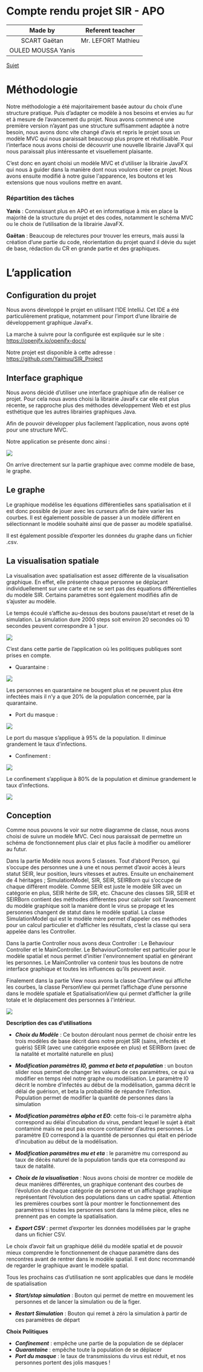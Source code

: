 # Compte rendu projet SIR - APO

|**Made by**|**Referent teacher**|
|:-:|:-:|
|SCART Gaëtan|Mr. LEFORT Mathieu|
|OULED MOUSSA Yanis|

[Sujet](Projet.pdf)

# Méthodologie
Notre méthodologie a été majoritairement basée autour du choix d’une structure pratique. Puis d’adapter ce modèle à nos besoins et envies au fur et à mesure de l’avancement du projet. Nous avons commencé une première version n’ayant pas une structure suffisamment adaptée à notre besoin, nous avons donc vite changé d’avis et repris le projet sous un modèle MVC qui nous paraissait beaucoup plus propre et réutilisable. Pour l’interface nous avons choisi de découvrir une nouvelle librairie JavaFX qui nous paraissait plus intéressante et visuellement plaisante. 

C’est donc en ayant choisi un modèle MVC et d’utiliser la librairie JavaFX qui nous à guider dans la manière dont nous voulons créer ce projet. Nous avons ensuite modifié à notre guise l'apparence, les boutons et les extensions que nous voulions mettre en avant.
### Répartition des tâches
**Yanis** : Connaissant plus en APO et en informatique à mis en place la majorité de la structure du projet et des codes, notamment le schéma MVC ou le choix de l’utilisation de la librairie JavaFX.

**Gaëtan** : Beaucoup de relectures pour trouver les erreurs, mais aussi la création d’une partie du code, réorientation du projet quand il dévie du sujet de base, rédaction du CR en grande partie et des graphiques.
# L’application
## Configuration du projet
Nous avons développé le projet en utilisant l’IDE IntelliJ. Cet IDE a été particulièrement pratique, notamment pour l’import d’une librairie de développement graphique JavaFx.

La marche à suivre pour la configurée est expliquée sur le site : <https://openjfx.io/openjfx-docs/>

Notre projet est disponible à cette adresse : <https://github.com/Yaimuu/SIR_Project>
## Interface graphique
Nous avons décidé d’utiliser une interface graphique afin de réaliser ce projet. Pour cela nous avons choisi la librairie JavaFx car elle est plus récente, se rapproche plus des méthodes développement Web et est plus esthétique que les autres librairies graphiques Java.

Afin de pouvoir développer plus facilement l’application, nous avons opté pour une structure MVC.

Notre application se présente donc ainsi :

![](Aspose.Words.5ab38f6d-3d63-4d03-93f6-11788617032b.001.png)

On arrive directement sur la partie graphique avec comme modèle de base, le graphe.
## Le graphe
Le graphique modélise les équations différentielles sans spatialisation et il est donc possible de jouer avec les curseurs afin de faire varier les courbes. Il est également possible de passer à un modèle différent en sélectionnant le modèle souhaité ainsi que de passer au modèle spatialisé.

Il est également possible d’exporter les données du graphe dans un fichier .csv.
## La visualisation spatiale
La visualisation avec spatialisation est assez différente de la visualisation graphique. En effet, elle présente chaque personne se déplaçant individuellement sur une carte et ne se sert pas des équations différentielles du modèle SIR. Certains paramètres sont également modifiés afin de s’ajuster au modèle.

Le temps écoulé s’affiche au-dessus des boutons pause/start et reset de la simulation. La simulation dure 2000 steps soit environ 20 secondes où 10 secondes peuvent correspondre à 1 jour.

![](Aspose.Words.5ab38f6d-3d63-4d03-93f6-11788617032b.002.png)

C’est dans cette partie de l’application où les politiques publiques sont prises en compte.

- Quarantaine :

![](Aspose.Words.5ab38f6d-3d63-4d03-93f6-11788617032b.003.png)

Les personnes en quarantaine ne bougent plus et ne peuvent plus être infectées mais il n’y a que 20% de la population concernée, par la quarantaine.

- Port du masque :

![](Aspose.Words.5ab38f6d-3d63-4d03-93f6-11788617032b.004.png)

Le port du masque s’applique à 95% de la population. Il diminue grandement le taux d’infections.

- Confinement :

![](Aspose.Words.5ab38f6d-3d63-4d03-93f6-11788617032b.005.png)

Le confinement s’applique à 80% de la population et diminue grandement le taux d’infections.

![](Aspose.Words.5ab38f6d-3d63-4d03-93f6-11788617032b.006.png)

## Conception

Comme nous pouvons le voir sur notre diagramme de classe, nous avons choisi de suivre un modèle MVC. Ceci nous paraissait de permettre un schéma de fonctionnement plus clair et plus facile à modifier ou améliorer au futur.

Dans la partie Modèle nous avons 5 classes. Tout d’abord Person, qui s’occupe des personnes une à une et nous permet d’avoir accès à leurs statut SEIR, leur position, leurs vitesses et autres. Ensuite un enchainement de 4 héritages ; SimulationModel, SIR, SEIR, SEIRBorn qui s’occupe de chaque différent modèle. Comme SEIR est juste le modèle SIR avec un catégorie en plus, SEIR hérite de SIR, etc. Chacune des classes SIR, SEIR et SEIRBorn contient des méthodes différentes pour calculer soit l’avancement du modèle graphique soit la manière dont le virus se propage et les personnes changent de statut dans le modèle spatial. La classe SimulationModel qui est le modèle mère permet d’appeler ces méthodes pour un calcul particulier et d’afficher les résultats, c’est la classe qui sera appelée dans les Controller.

Dans la partie Controller nous avons deux Controller : Le Behaviour Controller et le MainController. Le BehaviourController est particulier pour le modèle spatial et nous permet d’initier l'environnement spatial en générant les personnes. Le MainController va contenir tous les boutons de notre interface graphique et toutes les influences qu’ils peuvent avoir.

Finalement dans la partie View nous avons la classe ChartView qui affiche les courbes, la classe PersonView qui permet l’affichage d’une personne dans le modèle spatiale et SpatialisationView qui permet d’afficher la grille totale et le déplacement des personnes à l'intérieur.

![](Aspose.Words.5ab38f6d-3d63-4d03-93f6-11788617032b.007.png)

**Description des cas d’utilisations**

- ***Choix du Modèle*** : Ce bouton déroulant nous permet de choisir entre les trois modèles de base décrit dans notre projet SIR (sains, infectés et guéris) SEIR (avec une catégorie exposée en plus) et SEIRBorn (avec de la natalité et mortalité naturelle en plus)

- ***Modification paramètres I0, gamma et beta et population*** : un bouton slider nous permet de changer les valeurs de ces paramètres, ce qui va modifier en temps réel notre graphe ou modélisation. Le paramètre I0 décrit le nombre d’infectés au début de la modélisation, gamma décrit le délai de guérison, et beta la probabilité de répandre l’infection. Population permet de modifier la quantité de personnes dans la simulation

- ***Modification paramètres alpha et EO***: cette fois-ci le paramètre alpha correspond au délai d’incubation du virus, pendant lequel le sujet à était contaminé mais ne peut pas encore contaminer d’autres personnes. Le paramètre E0 correspond à la quantité de personnes qui était en période d’incubation au début de la modélisation.

- ***Modification paramètres mu et eta*** : le paramètre mu correspond au taux de décès naturel de la population tandis que eta correspond au taux de natalité.

- ***Choix de la visualisation*** : Nous avons choisi de montrer ce modèle de deux manières différentes, un graphique contenant des courbes de l’évolution de chaque catégorie de personne et un affichage graphique représentant l’évolution des populations dans un cadre spatial. Attention les premières courbes sont là pour montrer le fonctionnement des paramètres si toutes les personnes sont dans la même pièce, elles ne prennent pas en compte la spatialisation. 

- ***Export CSV*** : permet d’exporter les données modélisées par le graphe dans un fichier CSV.

Le choix d’avoir fait un graphique délié du modèle spatial et de pouvoir mieux comprendre le fonctionnement de chaque paramètre dans des rencontres avant de rentrer dans le modèle spatial. Il est donc recommandé de regarder le graphique avant le modèle spatial.

Tous les prochains cas d’utilisation ne sont applicables que dans le modèle de spatialisation

- ***Start/stop simulation*** : Bouton qui permet de mettre en mouvement les personnes et de lancer la simulation ou de la figer.

- ***Restart Simulation*** : Bouton qui remet à zéro la simulation à partir de ces paramètres de départ

**Choix Politiques**

- ***Confinement*** : empêche une partie de la population de se déplacer
- ***Quarantaine*** : empêche toute la population de se déplacer
- ***Port du masque*** : le taux de transmissions du virus est réduit, et nos personnes portent des jolis masques !
